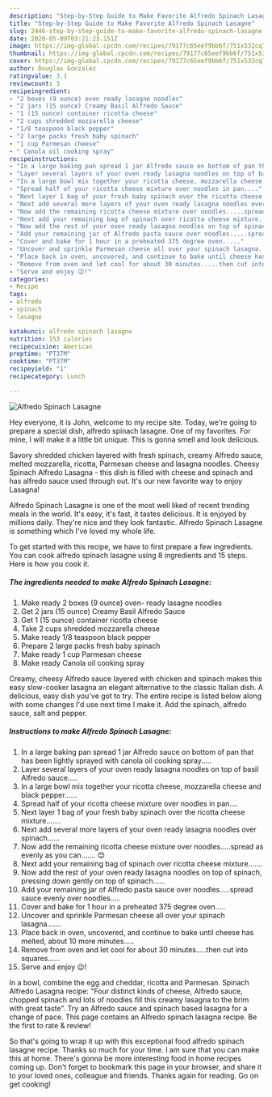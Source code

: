```yaml
---
description: "Step-by-Step Guide to Make Favorite Alfredo Spinach Lasagne"
title: "Step-by-Step Guide to Make Favorite Alfredo Spinach Lasagne"
slug: 2446-step-by-step-guide-to-make-favorite-alfredo-spinach-lasagne
date: 2020-05-09T03:21:23.151Z
image: https://img-global.cpcdn.com/recipes/79177c65eef9bb6f/751x532cq70/alfredo-spinach-lasagne-recipe-main-photo.jpg
thumbnail: https://img-global.cpcdn.com/recipes/79177c65eef9bb6f/751x532cq70/alfredo-spinach-lasagne-recipe-main-photo.jpg
cover: https://img-global.cpcdn.com/recipes/79177c65eef9bb6f/751x532cq70/alfredo-spinach-lasagne-recipe-main-photo.jpg
author: Douglas Gonzalez
ratingvalue: 3.1
reviewcount: 3
recipeingredient:
- "2 boxes (9 ounce) oven ready lasagne noodles"
- "2 jars (15 ounce) Creamy Basil Alfredo Sauce"
- "1 (15 ounce) container ricotta cheese"
- "2 cups shredded mozzarella cheese"
- "1/8 teaspoon black pepper"
- "2 large packs fresh baby spinach"
- "1 cup Parmesan cheese"
- " Canola oil cooking spray"
recipeinstructions:
- "In a large baking pan spread 1 jar Alfredo sauce on bottom of pan that has been lightly sprayed with canola oil cooking spray....."
- "Layer several layers of your oven ready lasagna noodles on top of basil Alfredo sauce....."
- "In a large bowl mix together your ricotta cheese, mozzarella cheese and black pepper......"
- "Spread half of your ricotta cheese mixture over noodles in pan...."
- "Next layer 1 bag of your fresh baby spinach over the ricotta cheese mixture......."
- "Next add several more layers of your oven ready lasagna noodles over spinach......"
- "Now add the remaining ricotta cheese mixture over noodles.....spread as evenly as you can....... 😊"
- "Next add your remaining bag of spinach over ricotta cheese mixture......."
- "Now add the rest of your oven ready lasagna noodles on top of spinach, pressing down gently on top of spinach......"
- "Add your remaining jar of Alfredo pasta sauce over noodles.....spread sauce evenly over noodles....."
- "Cover and bake for 1 hour in a preheated 375 degree oven....."
- "Uncover and sprinkle Parmesan cheese all over your spinach lasagna......."
- "Place back in oven, uncovered, and continue to bake until cheese has melted, about 10 more minutes....."
- "Remove from oven and let cool for about 30 minutes.....then cut into squares......"
- "Serve and enjoy 😉!"
categories:
- Recipe
tags:
- alfredo
- spinach
- lasagne

katakunci: alfredo spinach lasagne 
nutrition: 153 calories
recipecuisine: American
preptime: "PT37M"
cooktime: "PT37M"
recipeyield: "1"
recipecategory: Lunch

---
```



![Alfredo Spinach Lasagne](https://img-global.cpcdn.com/recipes/79177c65eef9bb6f/751x532cq70/alfredo-spinach-lasagne-recipe-main-photo.jpg)

Hey everyone, it is John, welcome to my recipe site. Today, we're going to prepare a special dish, alfredo spinach lasagne. One of my favorites. For mine, I will make it a little bit unique. This is gonna smell and look delicious.

Savory shredded chicken layered with fresh spinach, creamy Alfredo sauce, melted mozzarella, ricotta, Parmesan cheese and lasagna noodles. Cheesy Spinach Alfredo Lasagna - this dish is filled with cheese and spinach and has alfredo sauce used through out. It&#39;s our new favorite way to enjoy Lasagna!

Alfredo Spinach Lasagne is one of the most well liked of recent trending meals in the world. It's easy, it's fast, it tastes delicious. It is enjoyed by millions daily. They're nice and they look fantastic. Alfredo Spinach Lasagne is something which I've loved my whole life.


To get started with this recipe, we have to first prepare a few ingredients. You can cook alfredo spinach lasagne using 8 ingredients and 15 steps. Here is how you cook it.

<!--inarticleads1-->

##### The ingredients needed to make Alfredo Spinach Lasagne:

1. Make ready 2 boxes (9 ounce) oven- ready lasagne noodles
1. Get 2 jars (15 ounce) Creamy Basil Alfredo Sauce
1. Get 1 (15 ounce) container ricotta cheese
1. Take 2 cups shredded mozzarella cheese
1. Make ready 1/8 teaspoon black pepper
1. Prepare 2 large packs fresh baby spinach
1. Make ready 1 cup Parmesan cheese
1. Make ready  Canola oil cooking spray


Creamy, cheesy Alfredo sauce layered with chicken and spinach makes this easy slow-cooker lasagna an elegant alternative to the classic Italian dish. A delicious, easy dish you&#39;ve got to try. The entire recipe is listed below along with some changes I&#39;d use next time I make it. Add the spinach, alfredo sauce, salt and pepper. 

<!--inarticleads2-->

##### Instructions to make Alfredo Spinach Lasagne:

1. In a large baking pan spread 1 jar Alfredo sauce on bottom of pan that has been lightly sprayed with canola oil cooking spray.....
1. Layer several layers of your oven ready lasagna noodles on top of basil Alfredo sauce.....
1. In a large bowl mix together your ricotta cheese, mozzarella cheese and black pepper......
1. Spread half of your ricotta cheese mixture over noodles in pan....
1. Next layer 1 bag of your fresh baby spinach over the ricotta cheese mixture.......
1. Next add several more layers of your oven ready lasagna noodles over spinach......
1. Now add the remaining ricotta cheese mixture over noodles.....spread as evenly as you can....... 😊
1. Next add your remaining bag of spinach over ricotta cheese mixture.......
1. Now add the rest of your oven ready lasagna noodles on top of spinach, pressing down gently on top of spinach......
1. Add your remaining jar of Alfredo pasta sauce over noodles.....spread sauce evenly over noodles.....
1. Cover and bake for 1 hour in a preheated 375 degree oven.....
1. Uncover and sprinkle Parmesan cheese all over your spinach lasagna.......
1. Place back in oven, uncovered, and continue to bake until cheese has melted, about 10 more minutes.....
1. Remove from oven and let cool for about 30 minutes.....then cut into squares......
1. Serve and enjoy 😉!


In a bowl, combine the egg and cheddar, ricotta and Parmesan. Spinach Alfredo Lasagna recipe: &#34;Four distinct kinds of cheese, Alfredo sauce, chopped spinach and lots of noodles fill this creamy lasagna to the brim with great taste&#34;. Try an Alfredo sauce and spinach based lasagna for a change of pace. This page contains an Alfredo spinach lasagna recipe. Be the first to rate &amp; review! 

So that's going to wrap it up with this exceptional food alfredo spinach lasagne recipe. Thanks so much for your time. I am sure that you can make this at home. There's gonna be more interesting food in home recipes coming up. Don't forget to bookmark this page in your browser, and share it to your loved ones, colleague and friends. Thanks again for reading. Go on get cooking!
